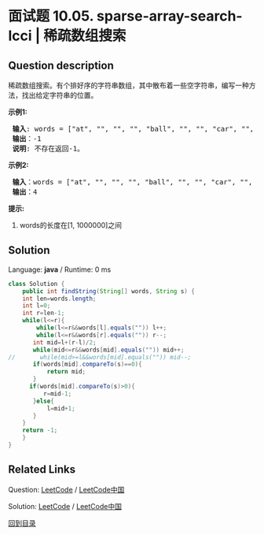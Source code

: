 ﻿# 面试题 10.05. sparse-array-search-lcci | 稀疏数组搜索

## Question description

<!--If you want to use the English description, use <p>Given a sorted array of strings that is interspersed with empty strings, write a method to find the location of a given string.</p>

<p><strong>Example1:</strong></p>

<pre>
<strong> Input</strong>: words = [&quot;at&quot;, &quot;&quot;, &quot;&quot;, &quot;&quot;, &quot;ball&quot;, &quot;&quot;, &quot;&quot;, &quot;car&quot;, &quot;&quot;, &quot;&quot;,&quot;dad&quot;, &quot;&quot;, &quot;&quot;], s = &quot;ta&quot;
<strong> Output</strong>: -1
<strong> Explanation</strong>: Return -1 if <code>s</code> is not in <code>words</code>.
</pre>

<p><strong>Example2:</strong></p>

<pre>
<strong> Input</strong>: words = [&quot;at&quot;, &quot;&quot;, &quot;&quot;, &quot;&quot;, &quot;ball&quot;, &quot;&quot;, &quot;&quot;, &quot;car&quot;, &quot;&quot;, &quot;&quot;,&quot;dad&quot;, &quot;&quot;, &quot;&quot;], s = &quot;ball&quot;
<strong> Output</strong>: 4
</pre>

<p><strong>Note:</strong></p>

<ol>
	<li><code>1 &lt;= words.length &lt;= 1000000</code></li>
</ol>
 instead-->
<p>稀疏数组搜索。有个排好序的字符串数组，其中散布着一些空字符串，编写一种方法，找出给定字符串的位置。</p>

<p><strong>示例1:</strong></p>

<pre><strong> 输入</strong>: words = [&quot;at&quot;, &quot;&quot;, &quot;&quot;, &quot;&quot;, &quot;ball&quot;, &quot;&quot;, &quot;&quot;, &quot;car&quot;, &quot;&quot;, &quot;&quot;,&quot;dad&quot;, &quot;&quot;, &quot;&quot;], s = &quot;ta&quot;
<strong> 输出</strong>：-1
<strong> 说明</strong>: 不存在返回-1。
</pre>

<p><strong>示例2:</strong></p>

<pre><strong> 输入</strong>：words = [&quot;at&quot;, &quot;&quot;, &quot;&quot;, &quot;&quot;, &quot;ball&quot;, &quot;&quot;, &quot;&quot;, &quot;car&quot;, &quot;&quot;, &quot;&quot;,&quot;dad&quot;, &quot;&quot;, &quot;&quot;], s = &quot;ball&quot;
<strong> 输出</strong>：4
</pre>

<p><strong>提示:</strong></p>

<ol>
	<li>words的长度在[1, 1000000]之间</li>
</ol>




## Solution

Language: **java**  /  Runtime: 0 ms

```java
class Solution {
    public int findString(String[] words, String s) {
    int len=words.length;
    int l=0;
    int r=len-1;
    while(l<=r){
        while(l<=r&&words[l].equals("")) l++;
        while(l<=r&&words[r].equals("")) r--;
       int mid=l+(r-l)/2;
       while(mid<=r&&words[mid].equals("")) mid++;
//       while(mid>=l&&words[mid].equals("")) mid--;
       if(words[mid].compareTo(s)==0){
           return mid;
       }
      if(words[mid].compareTo(s)>0){
          r=mid-1;
       }else{
           l=mid+1;
       }
    }
    return -1;
    }
}


```



## Related Links

Question: [LeetCode](https://leetcode.com/problems/sparse-array-search-lcci/description/)  /  [LeetCode中国](https://leetcode-cn.com/problems/sparse-array-search-lcci/description/)

Solution: [LeetCode](https://leetcode.com/articles/sparse-array-search-lcci/)  /  [LeetCode中国](https://leetcode-cn.com/articles/sparse-array-search-lcci/)

[回到目录](../README.md)